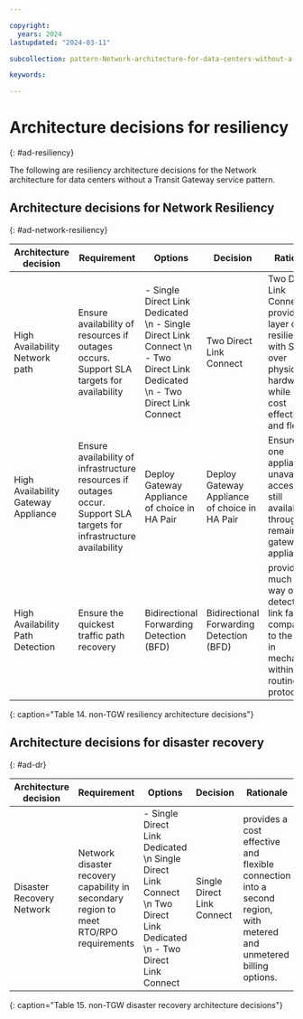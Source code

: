 ```yaml
---

copyright:
  years: 2024
lastupdated: "2024-03-11"

subcollection: pattern-Network-architecture-for-data-centers-without-a-Transit-Gateway-service

keywords:

---
```


# Architecture decisions for resiliency
{: #ad-resiliency}

The following are resiliency architecture decisions for the Network architecture for data centers without a Transit Gateway service pattern.

## Architecture decisions for Network Resiliency
{: #ad-network-resiliency}

| **Architecture decision**           | **Requirement**                                                                                                       | **Options**                                                                                                                                   | **Decision**                                      | **Rationale**                                                                                                                   |
|-------------------------------------|-----------------------------------------------------------------------------------------------------------------------|-----------------------------------------------------------------------------------------------------------------------------------------------|---------------------------------------------------|---------------------------------------------------------------------------------------------------------------------------------|
| High Availability Network path      | Ensure availability of resources if outages occurs. Support SLA targets for availability                              | - Single Direct Link Dedicated  \n - Single Direct Link Connect   \n - Two Direct Link Dedicated  \n - Two Direct Link Connect | Two Direct Link Connect                           | Two Direct Link Connect provides a layer of resiliency with SDN over physical hardware while being cost effective and flexible. |
| High Availability Gateway Appliance | Ensure availability of infrastructure resources if outages occur. Support SLA targets for infrastructure availability | Deploy Gateway Appliance of choice in HA Pair                                                                                        | Deploy Gateway Appliance of choice in HA Pair     | Ensures if one appliance unavailable access is still available through remaining gateway appliance.                             |
| High Availability Path Detection    | Ensure the quickest traffic path recovery                                                                             | Bidirectional Forwarding Detection (BFD)                                                                                             | Bidirectional Forwarding Detection (BFD) | provides a much faster way of detecting link failures compared to the built-in mechanisms within routing protocols              |
{: caption="Table 14. non-TGW resiliency architecture decisions"}

## Architecture decisions for disaster recovery
{: #ad-dr}

| **Architecture decision** | **Requirement**                                                                       | **Options**                                                                                                                                   | **Decision**               | **Rationale**                                                                                                       |
|---------------------------|---------------------------------------------------------------------------------------|-----------------------------------------------------------------------------------------------------------------------------------------------|----------------------------|---------------------------------------------------------------------------------------------------------------------|
| Disaster Recovery Network | Network disaster recovery capability in secondary region to meet RTO/RPO requirements | - Single Direct Link Dedicated  \n Single Direct Link Connect  \n Two Direct Link Dedicated  \n - Two Direct Link Connect | Single Direct Link Connect | provides a cost effective and flexible connection into a second region, with metered and unmetered billing options. |
{: caption="Table 15. non-TGW disaster recovery architecture decisions"}
